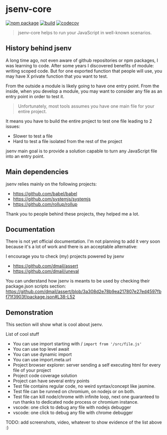 # jsenv-core

[![npm package](https://img.shields.io/npm/v/@jsenv/core.svg)](https://www.npmjs.com/package/@jsenv/core)
[![build](https://travis-ci.com/jsenv/jsenv-core.svg?branch=master)](http://travis-ci.com/jsenv/jsenv-core)
[![codecov](https://codecov.io/gh/jsenv/jsenv-core/branch/master/graph/badge.svg)](https://codecov.io/gh/jsenv/jsenv-core)

> jsenv-core helps to run your JavaScript in well-known scenarios.

## History behind jsenv

A long time ago, not even aware of github repositories or npm packages, I was learning to code.
After some years I discovered benefits of module: writing scoped code.
But for one exported function that people will use, you may have X private function that you want to test.

From the outside a module is likely going to have one entry point.
From the inside, when you develop a module, you may want to consider any file as an entry point in order to test it.

> Unfortunately, most tools assumes you have one main file for your entire project.

It means you have to build the entire project to test one file leading to 2 issues:

- Slower to test a file
- Hard to test a file isolated from the rest of the project

jsenv main goal is to provide a solution capable to turn any JavaScript file into an entry point.

## Main dependencies

jsenv relies mainly on the following projects:

- https://github.com/babel/babel
- https://github.com/systemjs/systemjs
- https://github.com/rollup/rollup

Thank you to people behind these projects, they helped me a lot.

## Documentation

There is not yet official documentation.
I'm not planning to add it very soon because it's a lot of work and there is an acceptable alternative:

I encourage you to check (my) projects powered by jsenv

- https://github.com/dmail/assert
- https://github.com/dmail/uneval

You can understand how jsenv is meants to be used by checking their package.json scripts section:
https://github.com/dmail/assert/blob/3a308d2e78b9ea217807e27ed4597fbf71f3903f/package.json#L38-L52

## Demonstration

This section will show what is cool about jsenv.

List of cool stuff

- You can use import starting with / `import from '/src/file.js'`
- You can use top level await
- You can use dynamic import
- You can use import.meta.url
- Project browser explorer: server sending a self executing html for every file of your project
- Project code coverage solution
- Project can have several entry points
- Test file contains regular code, no weird syntax/concept like jasmine.
- Test file can be runned on chromium, on nodejs or on both.
- Test file can kill node/chrome with infinite loop, next one guaranteed to run thanks to dedicated node process or chromium instance.
- vscode: one click to debug any file with nodejs debugger
- vscode: one click to debug any file with chrome debugger

TODO: add screenshots, video, whatever to show evidence of the list above :)

